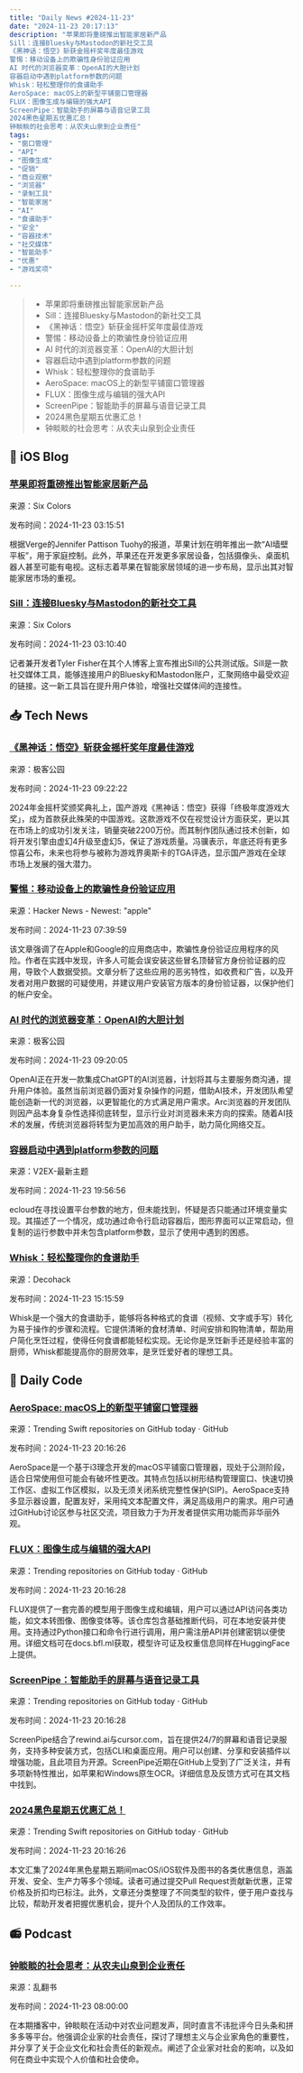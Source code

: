 ```yaml
---
title: "Daily News #2024-11-23"
date: "2024-11-23 20:17:13"
description: "苹果即将重磅推出智能家居新产品
Sill：连接Bluesky与Mastodon的新社交工具
《黑神话：悟空》斩获金摇杆奖年度最佳游戏
警惕：移动设备上的欺骗性身份验证应用
AI 时代的浏览器变革：OpenAI的大胆计划
容器启动中遇到platform参数的问题
Whisk：轻松整理你的食谱助手
AeroSpace: macOS上的新型平铺窗口管理器
FLUX：图像生成与编辑的强大API
ScreenPipe：智能助手的屏幕与语音记录工具
2024黑色星期五优惠汇总！
钟睒睒的社会思考：从农夫山泉到企业责任"
tags: 
- "窗口管理"
- "API"
- "图像生成"
- "促销"
- "商业观察"
- "浏览器"
- "录制工具"
- "智能家居"
- "AI"
- "食谱助手"
- "安全"
- "容器技术"
- "社交媒体"
- "智能助手"
- "优惠"
- "游戏奖项"

---
```


> - 苹果即将重磅推出智能家居新产品
> - Sill：连接Bluesky与Mastodon的新社交工具
> - 《黑神话：悟空》斩获金摇杆奖年度最佳游戏
> - 警惕：移动设备上的欺骗性身份验证应用
> - AI 时代的浏览器变革：OpenAI的大胆计划
> - 容器启动中遇到platform参数的问题
> - Whisk：轻松整理你的食谱助手
> - AeroSpace: macOS上的新型平铺窗口管理器
> - FLUX：图像生成与编辑的强大API
> - ScreenPipe：智能助手的屏幕与语音记录工具
> - 2024黑色星期五优惠汇总！
> - 钟睒睒的社会思考：从农夫山泉到企业责任

## 🍎 iOS Blog

### [苹果即将重磅推出智能家居新产品](https://sixcolors.com/link/2024/11/time-for-apple-to-take-the-smart-home-seriously/)

来源：Six Colors

发布时间：2024-11-23 03:15:51

根据Verge的Jennifer Pattison Tuohy的报道，苹果计划在明年推出一款“AI墙壁平板”，用于家庭控制。此外，苹果还在开发更多家居设备，包括摄像头、桌面机器人甚至可能有电视。这标志着苹果在智能家居领域的进一步布局，显示出其对智能家居市场的重视。

### [Sill：连接Bluesky与Mastodon的新社交工具](https://sixcolors.com/link/2024/11/sill-gives-a-nuzzel-vibe-to-mastodon-and-bluesky-links/)

来源：Six Colors

发布时间：2024-11-23 03:10:40

记者兼开发者Tyler Fisher在其个人博客上宣布推出Sill的公共测试版。Sill是一款社交媒体工具，能够连接用户的Bluesky和Mastodon账户，汇聚网络中最受欢迎的链接。这一新工具旨在提升用户体验，增强社交媒体间的连接性。

## 📥 Tech News

### [《黑神话：悟空》斩获金摇杆奖年度最佳游戏](http://www.geekpark.net/news/343432)

来源：极客公园

发布时间：2024-11-23 09:22:22

2024年金摇杆奖颁奖典礼上，国产游戏《黑神话：悟空》获得「终极年度游戏大奖」，成为首款获此殊荣的中国游戏。这款游戏不仅在视觉设计方面获奖，更以其在市场上的成功引发关注，销量突破2200万份。而其制作团队通过技术创新，如将开发引擎由虚幻4升级至虚幻5，保证了游戏质量。冯骥表示，年底还将有更多惊喜公布，未来也将参与被称为游戏界奥斯卡的TGA评选，显示国产游戏在全球市场上发展的强大潜力。

### [警惕：移动设备上的欺骗性身份验证应用](https://den.dev/blog/beware-deceiving-authenticator-apps/)

来源：Hacker News - Newest: "apple"

发布时间：2024-11-23 07:39:59

该文章强调了在Apple和Google的应用商店中，欺骗性身份验证应用程序的风险。作者在实践中发现，许多人可能会误安装这些冒名顶替官方身份验证器的应用，导致个人数据受损。文章分析了这些应用的恶劣特性，如收费和广告，以及开发者对用户数据的可疑使用，并建议用户安装官方版本的身份验证器，以保护他们的帐户安全。

### [AI 时代的浏览器变革：OpenAI的大胆计划](http://www.geekpark.net/news/343431)

来源：极客公园

发布时间：2024-11-23 09:20:05

OpenAI正在开发一款集成ChatGPT的AI浏览器，计划将其与主要服务商沟通，提升用户体验。虽然当前浏览器仍面对复杂操作的问题，借助AI技术，开发团队希望能创造新一代的浏览器，以更智能化的方式满足用户需求。Arc浏览器的开发团队则因产品本身复杂性选择彻底转型，显示行业对浏览器未来方向的探索。随着AI技术的发展，传统浏览器将转型为更加高效的用户助手，助力简化网络交互。

### [容器启动中遇到platform参数的问题](https://www.v2ex.com/t/1092065)

来源：V2EX-最新主题

发布时间：2024-11-23 19:56:56

ecloud在寻找设置平台参数的地方，但未能找到，怀疑是否只能通过环境变量实现。其描述了一个情况，成功通过命令行启动容器后，图形界面可以正常启动，但复制的运行参数中并未包含platform参数，显示了使用中遇到的困惑。

### [Whisk：轻松整理你的食谱助手](https://decohack.com/producthunt-daily-2024-11-23/)

来源：Decohack

发布时间：2024-11-23 15:15:59

Whisk是一个强大的食谱助手，能够将各种格式的食谱（视频、文字或手写）转化为易于操作的步骤和流程。它提供清晰的食材清单、时间安排和购物清单，帮助用户简化烹饪过程，使得任何食谱都能轻松实现。无论你是烹饪新手还是经验丰富的厨师，Whisk都能提高你的厨房效率，是烹饪爱好者的理想工具。

## 💾 Daily Code

### [AeroSpace: macOS上的新型平铺窗口管理器](https://github.com/nikitabobko/AeroSpace)

来源：Trending Swift repositories on GitHub today · GitHub

发布时间：2024-11-23 20:16:26

AeroSpace是一个基于i3理念开发的macOS平铺窗口管理器，现处于公测阶段，适合日常使用但可能会有破坏性更改。其特点包括以树形结构管理窗口、快速切换工作区、虚拟工作区模拟，以及无须关闭系统完整性保护(SIP)。AeroSpace支持多显示器设置，配置友好，采用纯文本配置文件，满足高级用户的需求。用户可通过GitHub讨论区参与社区交流，项目致力于为开发者提供实用功能而非华丽外观。

### [FLUX：图像生成与编辑的强大API](https://github.com/black-forest-labs/flux)

来源：Trending repositories on GitHub today · GitHub

发布时间：2024-11-23 20:16:28

FLUX提供了一套完善的模型用于图像生成和编辑，用户可以通过API访问各类功能，如文本转图像、图像变体等。该仓库包含基础推断代码，可在本地安装并使用。支持通过Python接口和命令行进行调用，用户需注册API并创建密钥以便使用。详细文档可在docs.bfl.ml获取，模型许可证及权重信息同样在HuggingFace上提供。

### [ScreenPipe：智能助手的屏幕与语音记录工具](https://github.com/mediar-ai/screenpipe)

来源：Trending repositories on GitHub today · GitHub

发布时间：2024-11-23 20:16:28

ScreenPipe结合了rewind.ai与cursor.com，旨在提供24/7的屏幕和语音记录服务，支持多种安装方式，包括CLI和桌面应用。用户可以创建、分享和安装插件以增强功能，且此项目为开源。ScreenPipe近期在GitHub上受到了广泛关注，并有多项新特性推出，如苹果和Windows原生OCR。详细信息及反馈方式可在其文档中找到。

### [2024黑色星期五优惠汇总！](https://github.com/mRs-/Black-Friday-Deals)

来源：Trending Swift repositories on GitHub today · GitHub

发布时间：2024-11-23 20:16:26

本文汇集了2024年黑色星期五期间macOS/iOS软件及图书的各类优惠信息，涵盖开发、安全、生产力等多个领域。读者可通过提交Pull Request贡献新优惠，正常价格及折扣均已标注。此外，文章还分类整理了不同类型的软件，便于用户查找与比较，帮助开发者把握优惠机会，提升个人及团队的工作效率。

## 📻 Podcast

### [钟睒睒的社会思考：从农夫山泉到企业责任](https://www.xiaoyuzhoufm.com/episode/6740c7a111045e78e52d4ec2)

来源：乱翻书

发布时间：2024-11-23 08:00:00

在本期播客中，钟睒睒在活动中对农业问题发声，同时直言不讳批评今日头条和拼多多等平台。他强调企业家的社会责任，探讨了理想主义与企业家角色的重要性，并分享了关于企业文化和社会责任的新观点。阐述了企业家对社会的影响，以及如何在商业中实现个人价值和社会使命。
